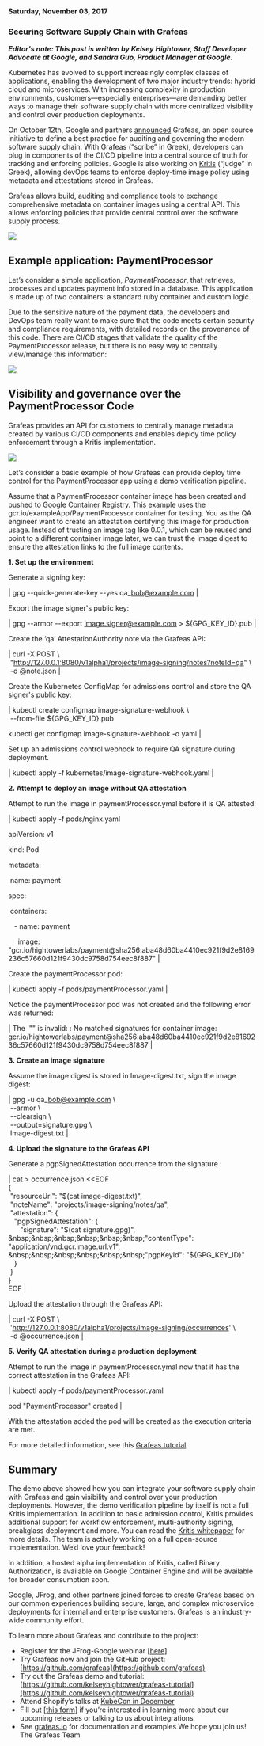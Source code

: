 #### Saturday, November 03, 2017 
### Securing Software Supply Chain with Grafeas 
 **_Editor's note: This post is written by Kelsey Hightower, Staff Developer Advocate at Google, and Sandra Guo, Product Manager at Google._**  
  
Kubernetes has evolved to support increasingly complex classes of applications, enabling the development of two major industry trends: hybrid cloud and microservices. With increasing complexity in production environments, customers—especially enterprises—are demanding better ways to manage their software supply chain with more centralized visibility and control over production deployments.  
  
On October 12th, Google and partners [announced](https://cloudplatform.googleblog.com/2017/10/introducing-grafeas-open-source-api-.html) Grafeas, an open source initiative to define a best practice for auditing and governing the modern software supply chain. With Grafeas (“scribe” in Greek), developers can plug in components of the CI/CD pipeline into a central source of truth for tracking and enforcing policies. Google is also working on [Kritis](https://github.com/Grafeas/Grafeas/blob/master/case-studies/binary-authorization.md) (“judge” in Greek), allowing devOps teams to enforce deploy-time image policy using metadata and attestations stored in Grafeas.  
  
Grafeas allows build, auditing and compliance tools to exchange comprehensive metadata on container images using a central API. This allows enforcing policies that provide central control over the software supply process.  
  

[![](https://2.bp.blogspot.com/-TDD4slMA7gg/WfzDeKVLr2I/AAAAAAAAAGw/dhfWOrCMdmogSNhGr5RrA2ovr02K5nn8ACK4BGAYYCw/s400/Screen%2BShot%2B2017-11-03%2Bat%2B12.28.13%2BPM.png)](http://2.bp.blogspot.com/-TDD4slMA7gg/WfzDeKVLr2I/AAAAAAAAAGw/dhfWOrCMdmogSNhGr5RrA2ovr02K5nn8ACK4BGAYYCw/s1600/Screen%2BShot%2B2017-11-03%2Bat%2B12.28.13%2BPM.png)  
  

## Example application: PaymentProcessor
  
Let’s consider a simple application, _PaymentProcessor_, that retrieves, processes and updates payment info stored in a database. This application is made up of two containers: a standard ruby container and custom logic.  
  
  
Due to the sensitive nature of the payment data, the developers and DevOps team really want to make sure that the code meets certain security and compliance requirements, with detailed records on the provenance of this code. There are CI/CD stages that validate the quality of the PaymentProcessor release, but there is no easy way to centrally view/manage this information:

  
[![](https://1.bp.blogspot.com/-WeI6zpGd42A/WfzDkkIonFI/AAAAAAAAAG4/wKUaNaXYvaQ-an9p4_9T9J3EQB_zHkRXwCK4BGAYYCw/s1600/Screen%2BShot%2B2017-11-03%2Bat%2B12.28.23%2BPM.png)](http://1.bp.blogspot.com/-WeI6zpGd42A/WfzDkkIonFI/AAAAAAAAAG4/wKUaNaXYvaQ-an9p4_9T9J3EQB_zHkRXwCK4BGAYYCw/s1600/Screen%2BShot%2B2017-11-03%2Bat%2B12.28.23%2BPM.png)  
  

## Visibility and governance over the PaymentProcessor Code
Grafeas provides an API for customers to centrally manage metadata created by various CI/CD components and enables deploy time policy enforcement through a Kritis implementation.  
  
[![](https://4.bp.blogspot.com/-SRMfm5z606M/WfzDpHqlz-I/AAAAAAAAAHA/y2suaInhr9E0hU0u78PacBT_kZj2D7DKgCK4BGAYYCw/s1600/Screen%2BShot%2B2017-11-03%2Bat%2B12.28.34%2BPM.png)](http://4.bp.blogspot.com/-SRMfm5z606M/WfzDpHqlz-I/AAAAAAAAAHA/y2suaInhr9E0hU0u78PacBT_kZj2D7DKgCK4BGAYYCw/s1600/Screen%2BShot%2B2017-11-03%2Bat%2B12.28.34%2BPM.png)  
  

Let’s consider a basic example of how Grafeas can provide deploy time control for the PaymentProcessor app using a demo verification pipeline.  
  
Assume that a PaymentProcessor container image has been created and pushed to Google Container Registry. This example uses the gcr.io/exampleApp/PaymentProcessor container for testing. You as the QA engineer want to create an attestation certifying this image for production usage. Instead of trusting an image tag like 0.0.1, which can be reused and point to a different container image later, we can trust the image digest to ensure the attestation links to the full image contents.

  

**1. Set up the environment**

  
Generate a signing key:  
  
  

| 
gpg --quick-generate-key --yes qa\_bob@example.com 
 |

   
Export the image signer's public key:  
  
  

| 
gpg --armor --export image.signer@example.com \> ${GPG\_KEY\_ID}.pub
 |

   
Create the ‘qa’ AttestationAuthority note via the Grafeas API:  
  
  

| 
curl -X POST \  
 &nbsp;"http://127.0.0.1:8080/v1alpha1/projects/image-signing/notes?noteId=qa" \  
 &nbsp;-d @note.json
 |

   
Create the Kubernetes ConfigMap for admissions control and store the QA signer's public key:  
  
  

| 
kubectl create configmap image-signature-webhook \  
 &nbsp;--from-file ${GPG\_KEY\_ID}.pub

kubectl get configmap image-signature-webhook -o yaml
 |

   
Set up an admissions control webhook to require QA signature during deployment.

  
  

| 
kubectl apply -f kubernetes/image-signature-webhook.yaml
 |

 

  

**2. Attempt to deploy an image without QA attestation**  
  
Attempt to run the image in paymentProcessor.ymal before it is QA attested:  
  
  

| 
kubectl apply -f pods/nginx.yaml

apiVersion: v1 

kind: Pod 

metadata: 

 &nbsp;name: payment 

spec: 

 &nbsp;containers: 

 &nbsp;&nbsp;&nbsp;- name: payment 

 &nbsp;&nbsp;&nbsp;&nbsp;&nbsp;image: "gcr.io/hightowerlabs/payment@sha256:aba48d60ba4410ec921f9d2e8169236c57660d121f9430dc9758d754eec8f887"
 |

   
Create the paymentProcessor pod:  
  
  

| 
kubectl apply -f pods/paymentProcessor.yaml
 |

   
Notice the paymentProcessor pod was not created and the following error was returned:  
  
  

| 
The &nbsp;"" is invalid: : No matched signatures for container image: gcr.io/hightowerlabs/payment@sha256:aba48d60ba4410ec921f9d2e8169236c57660d121f9430dc9758d754eec8f887
 |

   
**3. Create an image signature**  
  
Assume the image digest is stored in Image-digest.txt, sign the image digest:  
  
  

| 
gpg -u qa\_bob@example.com \  
 &nbsp;--armor \  
 &nbsp;--clearsign \  
 &nbsp;--output=signature.gpg \  
 &nbsp;Image-digest.txt
 |

   

**4. Upload the signature to the Grafeas API**  
  
Generate a pgpSignedAttestation occurrence from the signature :

  
  

| 
cat \> occurrence.json \<\<EOF  
{  
 &nbsp;"resourceUrl": "$(cat image-digest.txt)",  
 &nbsp;"noteName": "projects/image-signing/notes/qa",  
 &nbsp;"attestation": {  
 &nbsp;&nbsp;&nbsp;"pgpSignedAttestation": {  
 &nbsp;&nbsp;&nbsp;&nbsp;&nbsp;&nbsp;"signature": "$(cat signature.gpg)",  
 &nbsp;&nbsp;&nbsp;&nbsp;&nbsp;&nbsp;"contentType": "application/vnd.gcr.image.url.v1",  
 &nbsp;&nbsp;&nbsp;&nbsp;&nbsp;&nbsp;"pgpKeyId": "${GPG\_KEY\_ID}"  
 &nbsp;&nbsp;&nbsp;}  
 &nbsp;}  
}  
EOF
 |

   
Upload the attestation through the Grafeas API:

  
  

| 
curl -X POST \  
 &nbsp;'http://127.0.0.1:8080/v1alpha1/projects/image-signing/occurrences' \  
 &nbsp;-d @occurrence.json
 |

   
  
**5. Verify QA attestation during a production deployment**    
  
Attempt to run the image in paymentProcessor.ymal now that it has the correct attestation in the Grafeas API:  
  
  

| 
kubectl apply -f pods/paymentProcessor.yaml 

pod "PaymentProcessor" created
 |

   
With the attestation added the pod will be created as the execution criteria are met.  
  
For more detailed information, see this [Grafeas tutorial](https://github.com/kelseyhightower/grafeas-tutorial).

  

## Summary
The demo above showed how you can integrate your software supply chain with Grafeas and gain visibility and control over your production deployments. However, the demo verification pipeline by itself is not a full Kritis implementation. In addition to basic admission control, Kritis provides additional support for workflow enforcement, multi-authority signing, breakglass deployment and more. You can read the [Kritis whitepaper](https://github.com/Grafeas/Grafeas/blob/master/case-studies/binary-authorization.md) for more details. The team is actively working on a full open-source implementation. We’d love your feedback!  
  
In addition, a hosted alpha implementation of Kritis, called Binary Authorization, is available on Google Container Engine and will be available for broader consumption soon.  
  
Google, JFrog, and other partners joined forces to create Grafeas based on our common experiences building secure, large, and complex microservice deployments for internal and enterprise customers. Grafeas is an industry-wide community effort.  
  
To learn more about Grafeas and contribute to the project:  

- Register for the JFrog-Google webinar [[here](https://leap.jfrog.com/WN2017-ImplementingaSingleSourceofTruthinaHybridCloudWorld_RegistrationPage.html)]
- Try Grafeas now and join the GitHub project: [https://github.com/grafeas](https://github.com/grafeas)
- Try out the Grafeas demo and tutorial: [https://github.com/kelseyhightower/grafeas-tutorial](https://github.com/kelseyhightower/grafeas-tutorial)
- Attend Shopify’s talks at [KubeCon in December](https://kccncna17.sched.com/event/CU83/securing-shopifys-paas-on-gke-i-jonathan-pulsifer-shopify)
- Fill out [[this form](https://docs.google.com/forms/d/e/1FAIpQLSdr8kDTkAkml5f9TW_kzz06C0s0QuV_sWYzHC7NM90F5CZ2bQ/viewform)] if you’re interested in learning more about our upcoming releases or talking to us about integrations
- See [grafeas.io](https://grafeas.io/) for documentation and examples
We hope you join us!  
The Grafeas Team
